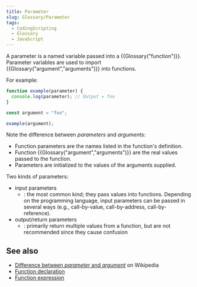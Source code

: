 ```yaml
---
title: Parameter
slug: Glossary/Parameter
tags:
  - CodingScripting
  - Glossary
  - JavaScript
---
```


A parameter is a named variable passed into a {{Glossary("function")}}. Parameter variables are used to import {{Glossary("argument","arguments")}} into functions.

For example:

```js
function example(parameter) {
  console.log(parameter); // Output = foo
}

const argument = "foo";

example(argument);
```

Note the difference between _parameters_ and _arguments_:

- Function parameters are the names listed in the function's definition.
- Function {{Glossary("argument","arguments")}} are the real values passed to the function.
- Parameters are initialized to the values of the arguments supplied.

Two kinds of parameters:

- input parameters
  - : the most common kind; they pass values into functions. Depending on the programming language, input parameters can be passed in several ways (e.g., call-by-value, call-by-address, call-by-reference).
- output/return parameters
  - : primarily return multiple values from a function, but are not recommended since they cause confusion

## See also

- [Difference between _parameter_ and _argument_](https://en.wikipedia.org/wiki/Parameter_%28computer_programming%29#Parameters_and_arguments) on Wikipedia
- [Function declaration](/en-US/docs/Web/JavaScript/Reference/Statements/function)
- [Function expression](/en-US/docs/Web/JavaScript/Reference/Operators/function)
